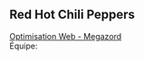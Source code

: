 <h2>Red Hot Chili Peppers</h2>
  <a href="https://smnarnold.com/projets/megazord">Optimisation Web - Megazord</a>
<br>
Équipe:
